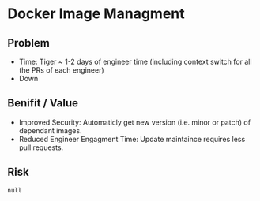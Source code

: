 
# Docker Image Managment

## Problem
* Time: Tiger ~ 1-2 days of engineer time (including context switch for all the PRs of each engineer)
* Down

## Benifit / Value
* Improved Security: Automaticly get new version (i.e. minor or patch) of dependant images.
* Reduced Engineer Engagment Time: Update maintaince requires less pull requests.

## Risk
`null`
<!--stackedit_data:
eyJoaXN0b3J5IjpbMTM0Njg3MjQ4NywtMTEzNzc0NDc0NV19
-->